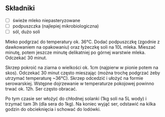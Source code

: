 ## Składniki

* [ ] świeże mleko niepasteryzowane
* [ ] podpuszczka (najlepiej mikrobiologiczna)
* [ ] sól, dużo soli

Mleko podgrzać do temperatury ok. 36°C. Dodać podpuszczkę (zgodnie z dawkowaniem na opakowaniu) oraz łyżeczkę soli na 10L mleka. Mieszać minutę, potem jeszcze minutę delikatniej po górnej warstwie mleka. Odczekać 30 minut.

Skrzep pokroić na ziarna o wielkości ok. 1cm (najpierw w pionie potem na skos). Odczekać 30 minut często mieszając (można trochę podgrzać żeby utrzymać temperaturę ~36°C). Skrzep odcedzić i ułożyć na formie serowarskiej. Wstępne dojrzewanie w temperaturze pokojowej powinno trwać ok. 12h. Ser często obracać. 

Po tym czasie ser włożyć do chłodnej solanki (1kg soli na 5L wody) i trzymać tam 3h (dla sera do 1kg). Na koniec wyjąć ser, odstawić na kilka godzin do obcieknięcia i schować do lodówki.
